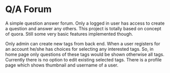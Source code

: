 # Q/A Forum

A simple question answer forum. Only a logged in user has access to create a question and answer any others. This project is totally based on concept of quora. Still some very basic features implemented though.

Only admin can create new tags from back end. When a user registers for an account he/she has choices for selecting any interested tags. So, in home page only questions of these tags would be shown otherwise all tags. Currently there is no option to edit existing selected tags. There is a profile page which shows thumbnail and username of a user.
